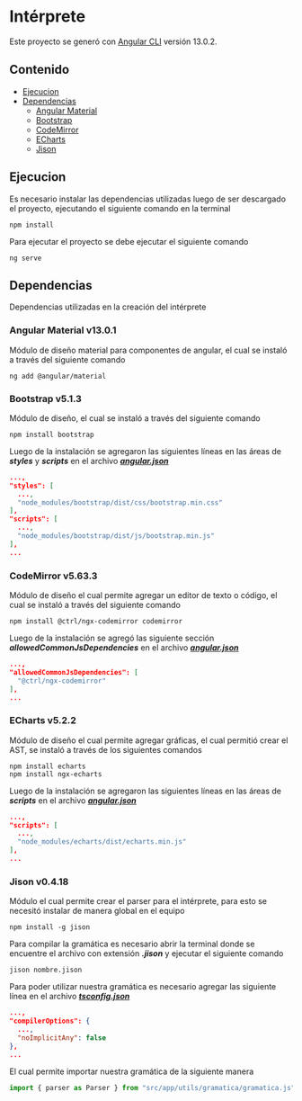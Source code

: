 # Intérprete

Este proyecto se generó con [Angular CLI](https://github.com/angular/angular-cli) versión 13.0.2.

## **Contenido**

- [Ejecucion](#ejecucion)
- [Dependencias](#dependencias)
  - [Angular Material](#angularMaterial)
  - [Bootstrap](#bootstrap)
  - [CodeMirror](#codeMirror)
  - [ECharts](#eCharts)
  - [Jison](#jison)

## Ejecucion<a name="ejecucion"></a>

Es necesario instalar las dependencias utilizadas luego de ser descargado el proyecto, ejecutando el siguiente comando en la terminal

```
npm install
```

Para ejecutar el proyecto se debe ejecutar el siguiente comando

```
ng serve
```

## Dependencias<a name="dependencias"></a>

Dependencias utilizadas en la creación del intérprete

### Angular Material v13.0.1<a name="angularMaterial"></a>

Módulo de diseño material para componentes de angular, el cual se instaló a través del siguiente comando

```
ng add @angular/material
```

### Bootstrap v5.1.3<a name="bootstrap"></a>

Módulo de diseño, el cual se instaló a través del siguiente comando

```
npm install bootstrap
```

Luego de la instalación se agregaron las siguientes líneas en las áreas de **_styles_** y **_scripts_** en el archivo [**_angular.json_**](./angular.json)

```json
...,
"styles": [
  ...,
  "node_modules/bootstrap/dist/css/bootstrap.min.css"
],
"scripts": [
  ...,
  "node_modules/bootstrap/dist/js/bootstrap.min.js"
],
...
```

### CodeMirror v5.63.3<a name="codeMirror"></a>

Módulo de diseño el cual permite agregar un editor de texto o código, el cual se instaló a través del siguiente comando

```
npm install @ctrl/ngx-codemirror codemirror
```

Luego de la instalación se agregó las siguiente sección **_allowedCommonJsDependencies_** en el archivo [**_angular.json_**](./angular.json)

```json
...,
"allowedCommonJsDependencies": [
  "@ctrl/ngx-codemirror"
],
...
```

### ECharts v5.2.2<a name="eCharts"></a>

Módulo de diseño el cual permite agregar gráficas, el cual permitió crear el AST, se instaló a través de los siguientes comandos

```
npm install echarts
npm install ngx-echarts
```

Luego de la instalación se agregaron las siguientes líneas en las áreas de **_scripts_** en el archivo [**_angular.json_**](./angular.json)

```json
...,
"scripts": [
  ...,
  "node_modules/echarts/dist/echarts.min.js"
],
...
```

### Jison v0.4.18<a name="jison"></a>

Módulo el cual permite crear el parser para el intérprete, para esto se necesitó instalar de manera global en el equipo

```
npm install -g jison
```

Para compilar la gramática es necesario abrir la terminal donde se encuentre el archivo con extensión **_.jison_** y ejecutar el siguiente comando

```
jison nombre.jison
```

Para poder utilizar nuestra gramática es necesario agregar las siguiente línea en el archivo [**_tsconfig.json_**](./tsconfig.json)

```json
...,
"compilerOptions": {
  ...,
  "noImplicitAny": false
},
...
```

El cual permite importar nuestra gramática de la siguiente manera

```ts
import { parser as Parser } from "src/app/utils/gramatica/gramatica.js";
```
